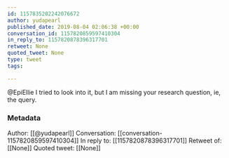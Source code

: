 ```yaml
---
id: 1157835202242076672
author: yudapearl
published_date: 2019-08-04 02:06:38 +00:00
conversation_id: 1157820859597410304
in_reply_to: 1157820878396317701
retweet: None
quoted_tweet: None
type: tweet
tags:

---
```


@EpiEllie I tried to look into it, but I am missing your research question, ie, the query.

### Metadata

Author: [[@yudapearl]]
Conversation: [[conversation-1157820859597410304]]
In reply to: [[1157820878396317701]]
Retweet of: [[None]]
Quoted tweet: [[None]]
